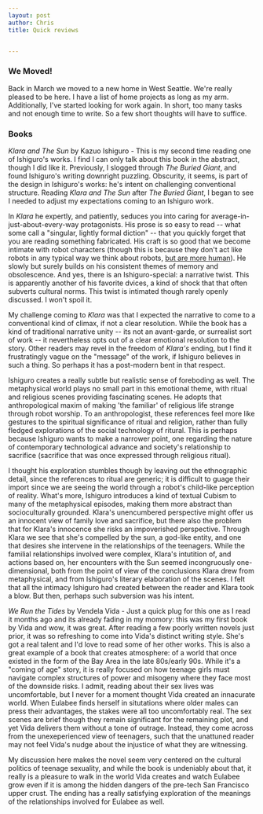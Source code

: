 ```yaml
---
layout: post
author: Chris
title: Quick reviews


---
```


### We Moved!

Back in March we moved to a new home in West Seattle.  We're really pleased to be here.  I have a list of home projects as long as my arm.  Additionally, I've started looking for work again.  In short, too many tasks and not enough time to write.  So a few short thoughts will have to suffice.

### Books

*Klara and The Sun* by Kazuo Ishiguro - This is my second time reading one of Ishiguro's works.  I find I can only talk about this book in the abstract, though I did like it.  Previously, I slogged through *The Buried Giant*, and found Ishiguro's writing downright puzzling.  Obscurity, it seems, is part of the design in Ishiguro's works: he's intent on challenging conventional structure.  Reading *Klara and The Sun* after *The Buried Giant*, I began to see I needed to adjust my expectations coming to an Ishiguro work.

In *Klara* he expertly, and patiently, seduces you into caring for average-in-just-about-every-way protagonists.  His prose is so easy to read -- what some call a "singular, lightly formal diction" -- that you quickly forget that you are reading something fabricated.  His craft is so good that we become intimate with robot characters (though this is because they don't act like robots in any typical way we think about robots, [but are more human](https://www.lrb.co.uk/the-paper/v43/n06/thomas-jones/oh-you-darling-robot)).  He slowly but surely builds on his consistent themes of memory and obsolescence.  And yes, there is an Ishiguro-special: a narrative twist.  This is apparently another of his favorite dvices, a kind of shock that  that often subverts cultural norms.  This twist is intimated though rarely openly discussed.  I won't spoil it.  

My challenge coming to *Klara* was that I expected the narrative to come to a conventional kind of climax, if not a clear resolution.  While the book has a kind of traditional narrative unity -- its not an avant-garde, or surrealist sort of work -- it nevertheless opts out of a clear emotional resolution to the story.  Other readers may revel in the freedom of *Klara's* ending, but I find it frustratingly vague on the "message" of the work, if Ishiguro believes in such a thing.  So perhaps it has a post-modern bent in that respect.

Ishiguro creates a really subtle but realistic sense of foreboding as well.  The metaphysical world plays no small part in this emotional theme, with ritual and religious scenes providing fascinating scenes.  He adopts that anthropological maxim of making 'the familiar' of religious life strange through robot worship.  To an anthropologist, these references feel more like gestures to the spiritual significance of ritual and religion, rather than fully fledged explorations of the social technology of ritural.  This is perhaps because Ishiguro wants to make a narrower point, one regarding the nature of contemporary technological advance and society's relationship to sacrifice (sacrifice that was once expressed through religious ritual).  

I thought his exploration stumbles though by leaving out the ethnographic detail, since the references to ritual are generic; it is difficult to guage their import since we are seeing the world through a robot's child-like perception of reality. What's more, Ishiguro introduces a kind of textual Cubism to many of the metaphysical episodes, making them more abstract than socioculturally grounded.  Klara's unencumbered perspective might offer us an innocent view of family love and sacrifice, but there also the problem that for Klara's innocence she risks an impoverished perspective.  Through Klara we see that she's compelled by the sun, a god-like entity, and one that desires she intervene in the relationships of the teenagers.  While the familial relationships involved were complex, Klara's intutition of, and actions based on, her encounters with the Sun seemed incongruously one-dimensional, both from the point of view of the conclusions Klara drew from metaphysical, and from Ishiguro's literary elaboration of the scenes.  I felt that all the intimacy Ishiguro had created between the reader and Klara took a blow.  But then, perhaps such subversion was his intent.

*We Run the Tides* by Vendela Vida - Just a quick plug for this one as I read it months ago and its already fading in my momory: this was my first book by Vida and wow, it was great.  After reading a few poorly written novels just prior, it was so refreshing to come into Vida's distinct writing style.  She's got a real talent and I'd love to read some of her other works.  This is also a great example of a book that creates atmosphere: of a world that once existed in the form of the Bay Area in the late 80s/early 90s.  While it's a "coming of age" story, it is really focused on how teenage girls must navigate complex structures of power and misogeny where they face most of the downside risks.  I admit, reading about their sex lives was uncomfortable, but I never for a moment thought Vida created an innacurate world.  When Eulabee finds herself in situtations where older males can press their advantages, the stakes were all too uncomfortably real.  The sex scenes are brief though they remain significant for the remaining plot, and yet Vida delivers them without a tone of outrage.  Instead, they come across from the unexeperienced view of teenagers, such that the unattuned reader may not feel Vida's nudge about the injustice of what they are witnessing.  

My discussion here makes the novel seem very centered on the cultural politics of teenage sexuality, and while the book is undeniably about that, it really is a pleasure to walk in the world Vida creates and watch Eulabee grow even if it is among the hidden dangers of the pre-tech San Francisco upper crust.  The ending has a really satisfying exploration of the meanings of the relationships involved for Eulabee as well.
